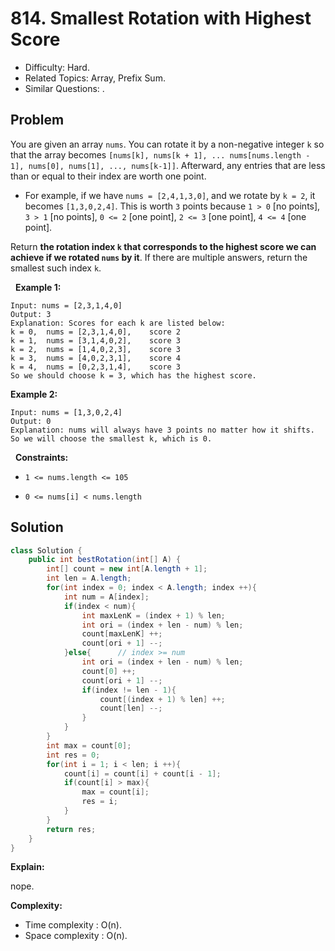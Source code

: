 # 814. Smallest Rotation with Highest Score

- Difficulty: Hard.
- Related Topics: Array, Prefix Sum.
- Similar Questions: .

## Problem

You are given an array ```nums```. You can rotate it by a non-negative integer ```k``` so that the array becomes ```[nums[k], nums[k + 1], ... nums[nums.length - 1], nums[0], nums[1], ..., nums[k-1]]```. Afterward, any entries that are less than or equal to their index are worth one point.


	
- For example, if we have ```nums = [2,4,1,3,0]```, and we rotate by ```k = 2```, it becomes ```[1,3,0,2,4]```. This is worth ```3``` points because ```1 > 0``` [no points], ```3 > 1``` [no points], ```0 <= 2``` [one point], ```2 <= 3``` [one point], ```4 <= 4``` [one point].


Return **the rotation index **```k```** that corresponds to the highest score we can achieve if we rotated **```nums```** by it**. If there are multiple answers, return the smallest such index ```k```.

 
**Example 1:**

```
Input: nums = [2,3,1,4,0]
Output: 3
Explanation: Scores for each k are listed below: 
k = 0,  nums = [2,3,1,4,0],    score 2
k = 1,  nums = [3,1,4,0,2],    score 3
k = 2,  nums = [1,4,0,2,3],    score 3
k = 3,  nums = [4,0,2,3,1],    score 4
k = 4,  nums = [0,2,3,1,4],    score 3
So we should choose k = 3, which has the highest score.
```

**Example 2:**

```
Input: nums = [1,3,0,2,4]
Output: 0
Explanation: nums will always have 3 points no matter how it shifts.
So we will choose the smallest k, which is 0.
```

 
**Constraints:**


	
- ```1 <= nums.length <= 105```
	
- ```0 <= nums[i] < nums.length```



## Solution

```java
class Solution {
    public int bestRotation(int[] A) {
        int[] count = new int[A.length + 1];
        int len = A.length;
        for(int index = 0; index < A.length; index ++){
            int num = A[index];
            if(index < num){
                int maxLenK = (index + 1) % len;
                int ori = (index + len - num) % len;
                count[maxLenK] ++;
                count[ori + 1] --;
            }else{      // index >= num
                int ori = (index + len - num) % len;
                count[0] ++;
                count[ori + 1] --;
                if(index != len - 1){
                    count[(index + 1) % len] ++;
                    count[len] --;
                }
            }
        }
        int max = count[0];
        int res = 0;
        for(int i = 1; i < len; i ++){
            count[i] = count[i] + count[i - 1];
            if(count[i] > max){
                max = count[i];
                res = i;
            }            
        }
        return res;
    }
}
```

**Explain:**

nope.

**Complexity:**

* Time complexity : O(n).
* Space complexity : O(n).
